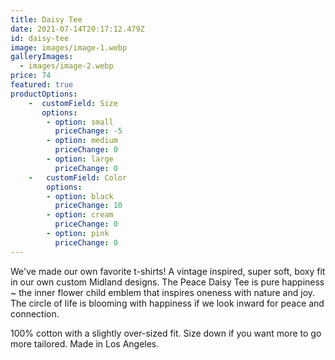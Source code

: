```yaml
---
title: Daisy Tee
date: 2021-07-14T20:17:12.479Z
id: daisy-tee
image: images/image-1.webp
galleryImages:
  - images/image-2.webp
price: 74
featured: true
productOptions:
    -  customField: Size
       options:
        - option: small
          priceChange: -5
        - option: medium
          priceChange: 0
        - option: large
          priceChange: 0
    -   customField: Color
        options: 
        - option: black
          priceChange: 10
        - option: cream
          priceChange: 0
        - option: pink
          priceChange: 0
---
```

<!--StartFragment-->

We've made our own favorite t-shirts! A vintage inspired, super soft, boxy fit in our own custom Midland designs. The Peace Daisy Tee is pure happiness ~ the inner flower child emblem that inspires oneness with nature and joy. The circle of life is blooming with happiness if we look inward for peace and connection.

100% cotton with a slightly over-sized fit. Size down if you want more to go more tailored. Made in Los Angeles. 

<!--EndFragment-->